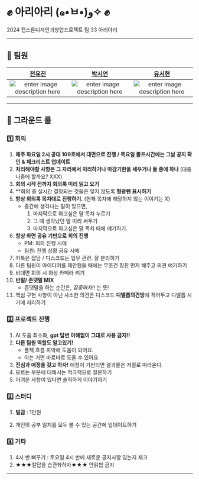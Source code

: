 # ✊ 아리아리 (๑•̀ㅂ•́)و✧ ✊
2024 캡스톤디자인과창업프로젝트 팀 33 아리아리

----------
## 👧 팀원
|  [전유진](https://github.com/YujinJeon888888) |   [박시언](https://github.com/siunp1203) |  [유서현](https://github.com/ruruisryu)     | 
|:-------------------------------------------------------------------------------------------------------------------------------------------------------------------------------:|:-------------------------------------------------------------------------------------------------------------------------------:|:-----------------------------------------------------------------------------------------------------------------------------:| 
| ![enter image description here](https://avatars.githubusercontent.com/u/117812553?v=4) | ![enter image description here](https://avatars.githubusercontent.com/u/164330547?v=4) | ![enter image description here](https://avatars.githubusercontent.com/u/79790536?s=400&u=7c2349c5abcbf78280980f42215b0c26cb714d63&v=4) |  


----------
## 📢 그라운드 룰

### 1️⃣ 회의

1. **매주 화요일 2시 공대 109호에서 대면으로 진행 / 목요일 졸프시간에는 그날 공지 확인 & 체크리스트 업데이트** 
2. **처리해야할 사항은 그 자리에서 처리하거나 마감기한을 세우거나 둘 중에 하나** (대충 나중에 할까요? XXX)
3. **회의 시작 전까지 회의록 미리 읽고 오기**
4. **회의 중 실시간 결정되는 것들은 잊지 않도록 **형광펜 표시하기**
5. **항상 회의록 목차대로 진행하기.** (현재 목차에 해당하지 않는 이야기는 X)
    - 중간에 생각나는 말이 있으면,
        1. 마지막으로 하고싶은 말 목차 누르기
        2. 그 때 생각났던 말 미리 써두기
        3. 마지막으로 하고싶은 말 목차 때에 얘기하기.
6. **항상 화면 공유 기반으로 회의 진행**
    - PM: 회의 진행 시에
    - 팀원: 진행 상황 공유 시에
7. 카톡은 잡담 / 디스코드는 업무 관련. 잘 분리하기
8. 다른 팀원이 아이디어를 제안했을 때에는 무조건 칭찬 먼저 해주고 의견 얘기하기
9. 비대면 회의 시 화상 카메라 켜기
10. **반말/ 존댓말 MIX**
    - 존댓말을 하는 순간은, *집중하자!!* 는 뜻!
11. 핵심 구현 사항이 아닌 사소한 의견은 디스코드 **디벨롭의견방**에 적어두고 디벨롭 시기에 처리하기





### 2️⃣ 프로젝트 진행

1. AI 도움 최소화, **gpt 답변 이해없이 그대로 사용 금지!!**
2. **다른 팀원 역할도 알고있기!**
    - 플젝 흐름 파악에 도움이 되어요.
    - 아는 거면 바로바로 도울 수 있어요.
3. **진심과 애정을 갖고 하자!** 애정이 기반되면 결과물은 저절로 따라온다.
4. 모르는 부분에 대해서는 적극적으로 질문하기
5. 어려운 사항이 있다면 솔직하게 이야기하기



### 3️⃣ 스터디

1.  **벌금** : 1만원

2.  개인의 공부 일지를 모두 볼 수 있는 공간에 업데이트하기


### 4️⃣ 기타
1. 4시 반 뻐꾸기 : 토요일 4시 반에 새로운 공지사항 있는지 체크
2. ★★★칼답을 습관화하자★★★ 안읽씹 금지


----------


